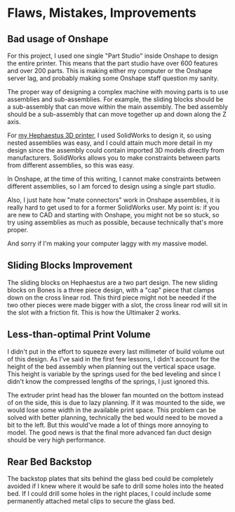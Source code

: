 # Flaws, Mistakes, Improvements

## Bad usage of Onshape

For this project, I used one single "Part Studio" inside Onshape to design the entire printer. This means that the part studio have over 600 features and over 200 parts. This is making either my computer or the Onshape server lag, and probably making some Onshape staff question my sanity.

The proper way of designing a complex machine with moving parts is to use assemblies and sub-assemblies. For example, the sliding blocks should be a sub-assembly that can move within the main assembly. The bed assembly should be a sub-assembly that can move together up and down along the Z axis.

For [my Hephaestus 3D printer](https://eleccelerator.com/hephaestus-my-own-3d-printer/), I used SolidWorks to design it, so using nested assemblies was easy, and I could attain much more detail in my design since the assembly could contain imported 3D models directly from manufacturers. SolidWorks allows you to make constraints between parts from different assemblies, so this was easy.

In Onshape, at the time of this writing, I cannot make constraints between different assemblies, so I am forced to design using a single part studio.

Also, I just hate how "mate connectors" work in Onshape assemblies, it is really hard to get used to for a former SolidWorks user. My point is: if you are new to CAD and starting with Onshape, you might not be so stuck, so try using assemblies as much as possible, because technically that's more proper.

And sorry if I'm making your computer laggy with my massive model.

## Sliding Blocks Improvement

The sliding blocks on Hephaestus are a two part design. The new sliding blocks on Bones is a three piece design, with a "cap" piece that clamps down on the cross linear rod. This third piece might not be needed if the two other pieces were made bigger with a slot, the cross linear rod will sit in the slot with a friction fit. This is how the Ultimaker 2 works.

## Less-than-optimal Print Volume

I didn't put in the effort to squeeze every last millimeter of build volume out of this design. As I've said in the first few lessons, I didn't account for the height of the bed assembly when planning out the vertical space usage. This height is variable by the springs used for the bed leveling and since I didn't know the compressed lengths of the springs, I just ignored this.

The extruder print head has the blower fan mounted on the bottom instead of on the side, this is due to lazy planning. If it was mounted to the side, we would lose some width in the available print space. This problem can be solved with better planning, technically the bed would need to be moved a bit to the left. But this would've made a lot of things more annoying to model. The good news is that the final more advanced fan duct design should be very high performance.

## Rear Bed Backstop

The backstop plates that sits behind the glass bed could be completely avoided if I knew where it would be safe to drill some holes into the heated bed. If I could drill some holes in the right places, I could include some permanently attached metal clips to secure the glass bed.
